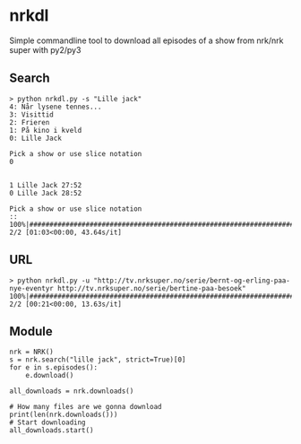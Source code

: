# nrkdl
Simple commandline tool to download all episodes of a show from nrk/nrk super with py2/py3

## Search
```
> python nrkdl.py -s "Lille jack"
4: Når lysene tennes...
3: Visittid
2: Frieren
1: På kino i kveld
0: Lille Jack

Pick a show or use slice notation
0


1 Lille Jack 27:52
0 Lille Jack 28:52

Pick a show or use slice notation
::
100%|####################################################################################| 2/2 [01:03<00:00, 43.64s/it]
```

## URL
```
> python nrkdl.py -u "http://tv.nrksuper.no/serie/bernt-og-erling-paa-nye-eventyr http://tv.nrksuper.no/serie/bertine-paa-besoek"
100%|####################################################################################| 2/2 [00:21<00:00, 13.63s/it]
```

## Module
```
nrk = NRK()
s = nrk.search("lille jack", strict=True)[0]
for e in s.episodes():
    e.download()

all_downloads = nrk.downloads()

# How many files are we gonna download
print(len(nrk.downloads()))
# Start downloading
all_downloads.start()

```
